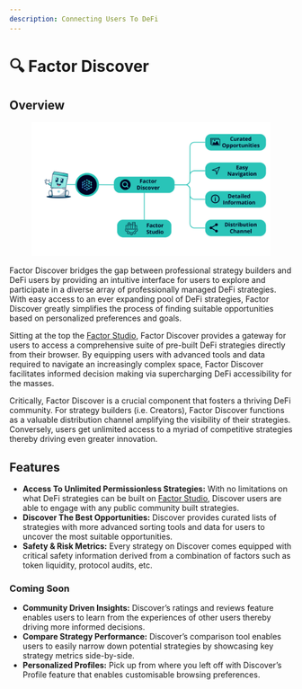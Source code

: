 ```yaml
---
description: Connecting Users To DeFi
---
```


# 🔍 Factor Discover

## Overview

<figure><img src="../../.gitbook/assets/Factor Discover.png" alt=""><figcaption></figcaption></figure>

Factor Discover bridges the gap between professional strategy builders and DeFi users by providing an intuitive interface for users to explore and participate in a diverse array of professionally managed DeFi strategies. With easy access to an ever expanding pool of DeFi strategies, Factor Discover greatly simplifies the process of finding suitable opportunities based on personalized preferences and goals.

Sitting at the top the [Factor Studio](../../factor-studio/factor-studio.md), Factor Discover provides a gateway for users to access a comprehensive suite of pre-built DeFi strategies directly from their browser. By equipping users with advanced tools and data required to navigate an increasingly complex space, Factor Discover facilitates informed decision making via supercharging DeFi accessibility for the masses.

Critically, Factor Discover is a crucial component that fosters a thriving DeFi community. For strategy builders (i.e. Creators), Factor Discover functions as a valuable distribution channel amplifying the visibility of their strategies. Conversely, users get unlimited access to a myriad of competitive strategies thereby driving even greater innovation.

## Features

* **Access To Unlimited Permissionless Strategies:** With no limitations on what DeFi strategies can be built on [Factor Studio](../../factor-studio/factor-studio.md), Discover users are able to engage with any public community built strategies.
* **Discover The Best Opportunities:** Discover provides curated lists of strategies with more advanced sorting tools and data for users to uncover the most suitable opportunities.
* **Safety & Risk Metrics:** Every strategy on Discover comes equipped with critical safety information derived from a combination of factors such as token liquidity, protocol audits, etc.

### **Coming Soon**

* **Community Driven Insights:** Discover’s ratings and reviews feature enables users to learn from the experiences of other users thereby driving more informed decisions.
* **Compare Strategy Performance:** Discover’s comparison tool enables users to easily narrow down potential strategies by showcasing key strategy metrics side-by-side.
* **Personalized Profiles:** Pick up from where you left off with Discover’s Profile feature that enables customisable browsing preferences.
